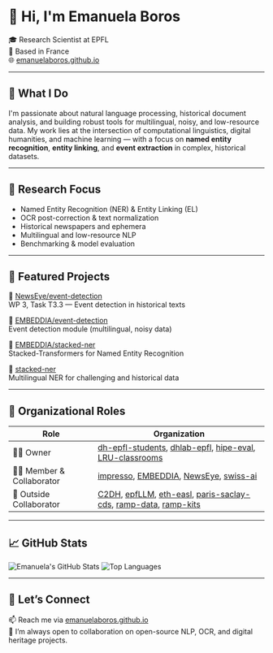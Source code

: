 # 👋 Hi, I'm Emanuela Boros

🎓 Research Scientist at EPFL  
📍 Based in France  
🌐 [emanuelaboros.github.io](https://emanuelaboros.github.io)

---

## 💼 What I Do

I'm passionate about natural language processing, historical document analysis, and building robust tools for multilingual, noisy, and low-resource data. My work lies at the intersection of computational linguistics, digital humanities, and machine learning — with a focus on **named entity recognition**, **entity linking**, and **event extraction** in complex, historical datasets.

---

## 🧠 Research Focus

- Named Entity Recognition (NER) & Entity Linking (EL)
- OCR post-correction & text normalization
- Historical newspapers and ephemera
- Multilingual and low-resource NLP
- Benchmarking & model evaluation

---

## 📌 Featured Projects

🔹 [NewsEye/event-detection](https://github.com/NewsEye/event-detection)  
WP 3, Task T3.3 — Event detection in historical texts  

🔹 [EMBEDDIA/event-detection](https://github.com/EMBEDDIA/event-detection)  
Event detection module (multilingual, noisy data)

🔹 [EMBEDDIA/stacked-ner](https://github.com/EMBEDDIA/stacked-ner)  
Stacked-Transformers for Named Entity Recognition

🔹 [stacked-ner](https://github.com/stacked-ner)  
Multilingual NER for challenging and historical data

---

## 👥 Organizational Roles

| Role | Organization |
|------|--------------|
| 🧑‍💼 Owner | [dh-epfl-students](https://github.com/dh-epfl-students), [dhlab-epfl](https://github.com/dhlab-epfl), [hipe-eval](https://github.com/hipe-eval), [LRU-classrooms](https://github.com/LRU-classrooms) |
| 👩‍🔬 Member & Collaborator | [impresso](https://github.com/impresso), [EMBEDDIA](https://github.com/EMBEDDIA), [NewsEye](https://github.com/NewsEye), [swiss-ai](https://github.com/swiss-ai) |
| 🤝 Outside Collaborator | [C2DH](https://github.com/C2DH), [epfLLM](https://github.com/epfLLM), [eth-easl](https://github.com/eth-easl), [paris-saclay-cds](https://github.com/paris-saclay-cds), [ramp-data](https://github.com/ramp-data), [ramp-kits](https://github.com/ramp-kits) |

---

## 📈 GitHub Stats

![Emanuela's GitHub Stats](https://github-readme-stats.vercel.app/api?username=EmanuelaBoros&show_icons=true&theme=radical)
![Top Languages](https://github-readme-stats.vercel.app/api/top-langs/?username=EmanuelaBoros&layout=compact&theme=radical)

---

## 🧵 Let’s Connect

📫 Reach me via [emanuelaboros.github.io](https://emanuelaboros.github.io)  
💬 I’m always open to collaboration on open-source NLP, OCR, and digital heritage projects.
